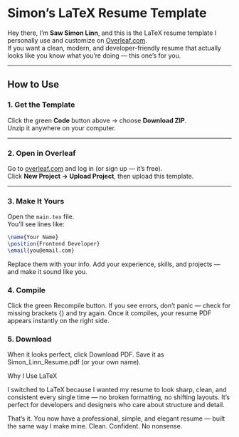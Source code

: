 # Simon’s LaTeX Resume Template

Hey there, I’m **Saw Simon Linn**, and this is the LaTeX resume template I personally use and customize on [Overleaf.com](https://www.overleaf.com).  
If you want a clean, modern, and developer-friendly resume that actually looks like you know what you’re doing — this one’s for you.

---

## How to Use

### 1. Get the Template

Click the green **Code** button above → choose **Download ZIP**.  
Unzip it anywhere on your computer.

---

### 2. Open in Overleaf

Go to [overleaf.com](https://www.overleaf.com) and log in (or sign up — it’s free).  
Click **New Project → Upload Project**, then upload this template.

---

### 3. Make It Yours

Open the `main.tex` file.  
You’ll see lines like:

```tex
\name{Your Name}
\position{Frontend Developer}
\email{you@email.com}
```

Replace them with your info.
Add your experience, skills, and projects — and make it sound like you.

### 4. Compile

Click the green Recompile button.
If you see errors, don’t panic — check for missing brackets {} and try again.
Once it compiles, your resume PDF appears instantly on the right side.

### 5. Download

When it looks perfect, click Download PDF.
Save it as Simon_Linn_Resume.pdf (or your own name).

Why I Use LaTeX

I switched to LaTeX because I wanted my resume to look sharp, clean, and consistent every single time — no broken formatting, no shifting layouts.
It’s perfect for developers and designers who care about structure and detail.

That’s it.
You now have a professional, simple, and elegant resume — built the same way I make mine.
Clean. Confident. No nonsense.
